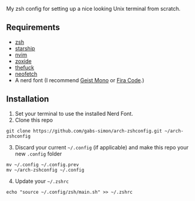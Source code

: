 My zsh config for setting up a nice looking Unix terminal from scratch.

## Requirements

- [zsh](https://github.com/zsh-users/zsh)
- [starship](https://github.com/starship/starship)
- [nvim](https://github.com/neovim/neovim)
- [zoxide](https://github.com/ajeetdsouza/zoxide)
- [thefuck](https://github.com/nvbn/thefuck)
- [neofetch](https://github.com/dylanaraps/neofetch)
- A nerd font (I recommend [Geist Mono](https://github.com/ryanoasis/nerd-fonts/tree/master/patched-fonts/GeistMono) or [Fira Code](https://github.com/ryanoasis/nerd-fonts/tree/master/patched-fonts/FiraCode).)

## Installation

1. Set your terminal to use the installed Nerd Font.
2. Clone this repo
```
git clone https://github.com/gabs-simon/arch-zshconfig.git ~/arch-zshconfig
```

3. Discard your current `~/.config` (if applicable) and make this repo your new `.config` folder

```
mv ~/.config ~/.config.prev
mv ~/arch-zshconfig ~/.config
```

4. Update your `~/.zshrc`

```
echo "source ~/.config/zsh/main.sh" >> ~/.zshrc
```
